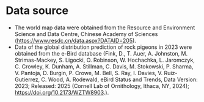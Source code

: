 # Data source 

- The world map data were obtained from the Resource and Environment Science and Data Centre, Chinese Academy of Sciences (https://www.resdc.cn/data.aspx?DATAID=205).
- Data of the global distribution prediction of rock pigeons in 2023 were obtained from the e-Bird database (Fink, D., T. Auer, A. Johnston, M. Strimas-Mackey, S. Ligocki, O. Robinson, W. Hochachka, L. Jaromczyk, C. Crowley, K. Dunham, A. Stillman, C. Davis, M. Stokowski, P. Sharma, V. Pantoja, D. Burgin, P. Crowe, M. Bell, S. Ray, I. Davies, V. Ruiz-Gutierrez, C. Wood, A. Rodewald, eBird Status and Trends, Data Version: 2023; Released: 2025 (Cornell Lab of Ornithology, Ithaca, NY, 2024); https://doi.org/10.2173/WZTW8903.).  
